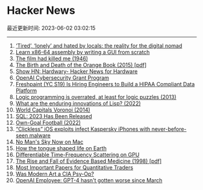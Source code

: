 # Hacker News

最近更新时间: 2023-06-02 03:02:15

--- 
1. [‘Tired’, ‘lonely’ and hated by locals: the reality for the digital nomad](https://www.telegraph.co.uk/travel/destinations/tired-lonely-the-reality-for-those-sold-digital-nomad-dream/) 
2. [Learn x86-64 assembly by writing a GUI from scratch](https://gaultier.github.io/blog/x11_x64.html) 
3. [The film had killed me (1946)](https://diariesofnote.com/2023/06/01/the-film-had-killed-me/) 
4. [The Birth and Death of the Orange Book (2015) [pdf]](https://www.stevelipner.org/links/resources/The%20Birth%20and%20Death%20of%20the%20Orange%20Book.pdf) 
5. [Show HN: Hardwary- Hacker News for Hardware](https://hardwary.com) 
6. [OpenAI Cybersecurity Grant Program](https://openai.com/blog/openai-cybersecurity-grant-program) 
7. [Freshpaint (YC S19) Is Hiring Engineers to Build a HIPAA Compliant Data Platform](https://www.freshpaint.io/about?ashby_jid=bfe56523-bff4-4ca3-936b-0ba15fb4e572) 
8. [Logic programming is overrated, at least for logic puzzles (2013)](http://programming-puzzler.blogspot.com/2013/03/logic-programming-is-overrated.html) 
9. [What are the enduring innovations of Lisp? (2022)](https://elliottslaughter.com/2022/12/lisp) 
10. [World Capitals Voronoi (2014)](https://www.jasondavies.com/maps/voronoi/capitals/) 
11. [SQL: 2023 Has Been Released](https://www.iso.org/standard/76584.html) 
12. [Own-Goal Football (2022)](https://generalist.academy/2022/06/07/own-goal-football/) 
13. [“Clickless” iOS exploits infect Kaspersky iPhones with never-before-seen malware](https://arstechnica.com/information-technology/2023/06/clickless-ios-exploits-infect-kaspersky-iphones-with-never-before-seen-malware/) 
14. [No Man&#x27;s Sky Now on Mac](https://www.nomanssky.com/2023/06/no-mans-sky-on-mac/) 
15. [How the tongue shaped life on Earth](https://www.science.org/content/article/how-tongue-shaped-life-on-earth) 
16. [Differentiable Time-Frequency Scattering on GPU](https://github.com/cyrusvahidi/jtfs-gpu) 
17. [The Rise and Fall of Evidence Based Medicine (1998) [pdf]](https://www.researchgate.net/publication/13574786_The_rise_and_fall_of_EBM) 
18. [Most Important Papers for Quantitative Traders](https://www.qmr.ai/most-important-papers-for-quantitative-traders/) 
19. [Was Modern Art a CIA Psy-Op?](https://daily.jstor.org/was-modern-art-really-a-cia-psy-op/) 
20. [OpenAI Employee: GPT-4 hasn&#x27;t gotten worse since March](https://twitter.com/OfficialLoganK/status/1663934947931897857) 
